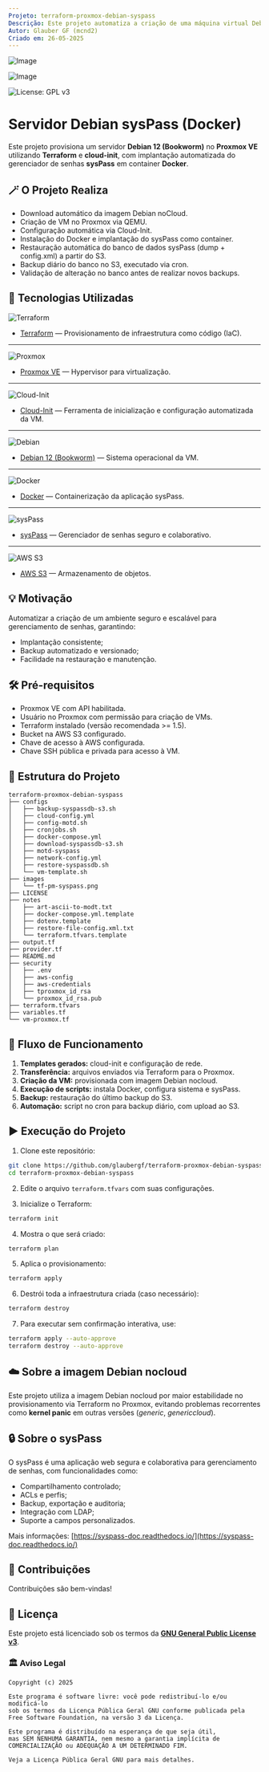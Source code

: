 ```yaml
---
Projeto: terraform-proxmox-debian-syspass
Descrição: Este projeto automatiza a criação de uma máquina virtual Debian 12 (Bookworm) no Proxmox utilizando Terraform e Cloud-Init, realizando a instalação do sysPass via Docker, além de configurar um processo completo de backup e restauração no Amazon S3.
Autor: Glauber GF (mcnd2)
Criado em: 26-05-2025
---
```


![Image](https://github.com/glaubergf/terraform-proxmox-debian-syspass/blob/main/images/tf-pm-syspass.png)

![Image](https://github.com/glaubergf/terraform-proxmox-debian-syspass/blob/main/images/syspass.png)

![License: GPL v3](https://img.shields.io/badge/License-GPLv3-blue.svg)

# Servidor Debian sysPass (Docker)

Este projeto provisiona um servidor **Debian 12 (Bookworm)** no **Proxmox VE** utilizando **Terraform** e **cloud-init**, com implantação automatizada do gerenciador de senhas **sysPass** em container **Docker**.

## 🪄 O Projeto Realiza

- Download automático da imagem Debian noCloud.
- Criação de VM no Proxmox via QEMU.
- Configuração automática via Cloud-Init.
- Instalação do Docker e implantação do sysPass como container.
- Restauração automática do banco de dados sysPass (dump + config.xml) a partir do S3.
- Backup diário do banco no S3, executado via cron.
- Validação de alteração no banco antes de realizar novos backups.

## 🧩 Tecnologias Utilizadas

![Terraform](https://img.shields.io/badge/Terraform-623CE4?logo=terraform&logoColor=white&style=for-the-badge)
- [Terraform](https://developer.hashicorp.com/terraform) — Provisionamento de infraestrutura como código (IaC).
 ---
![Proxmox](https://img.shields.io/badge/Proxmox-E57000?logo=proxmox&logoColor=white&style=for-the-badge)
- [Proxmox VE](https://www.proxmox.com/en/proxmox-ve) — Hypervisor para virtualização.
---
![Cloud-Init](https://img.shields.io/badge/Cloud--Init-00ADEF?logo=cloud&logoColor=white&style=for-the-badge)
- [Cloud-Init](https://cloudinit.readthedocs.io/en/latest/) — Ferramenta de inicialização e configuração automatizada da VM.
---
![Debian](https://img.shields.io/badge/Debian-A81D33?logo=debian&logoColor=white&style=for-the-badge)
- [Debian 12 (Bookworm)](https://www.debian.org/) — Sistema operacional da VM.
---
![Docker](https://img.shields.io/badge/Docker-2496ED?logo=docker&logoColor=white&style=for-the-badge)
- [Docker](https://www.docker.com/) — Containerização da aplicação sysPass.
---
![sysPass](https://img.shields.io/badge/sysPass-394855?style=for-the-badge&logo=lock&logoColor=white)
- [sysPass](https://syspass-doc.readthedocs.io/en/3.1/) — Gerenciador de senhas seguro e colaborativo.
---
![AWS S3](https://img.shields.io/badge/AWS%20S3-FF9900?logo=amazonaws&logoColor=white&style=for-the-badge)
- [AWS S3](https://aws.amazon.com/pt/s3/) — Armazenamento de objetos.

## 💡 Motivação

Automatizar a criação de um ambiente seguro e escalável para gerenciamento de senhas, garantindo:

- Implantação consistente;
- Backup automatizado e versionado;
- Facilidade na restauração e manutenção.

## 🛠️ Pré-requisitos

- Proxmox VE com API habilitada.
- Usuário no Proxmox com permissão para criação de VMs.
- Terraform instalado (versão recomendada >= 1.5).
- Bucket na AWS S3 configurado.
- Chave de acesso à AWS configurada.
- Chave SSH pública e privada para acesso à VM.

## 📂 Estrutura do Projeto

```
terraform-proxmox-debian-syspass
├── configs
│   ├── backup-syspassdb-s3.sh
│   ├── cloud-config.yml
│   ├── config-motd.sh
│   ├── cronjobs.sh
│   ├── docker-compose.yml
│   ├── download-syspassdb-s3.sh
│   ├── motd-syspass
│   ├── network-config.yml
│   ├── restore-syspassdb.sh
│   └── vm-template.sh
├── images
│   └── tf-pm-syspass.png
├── LICENSE
├── notes
│   ├── art-ascii-to-modt.txt
│   ├── docker-compose.yml.template
│   ├── dotenv.template
│   ├── restore-file-config.xml.txt
│   └── terraform.tfvars.template
├── output.tf
├── provider.tf
├── README.md
├── security
│   ├── .env
│   ├── aws-config
│   ├── aws-credentials
│   ├── tproxmox_id_rsa
│   └── proxmox_id_rsa.pub
├── terraform.tfvars
├── variables.tf
└── vm-proxmox.tf
```
## 🚀 Fluxo de Funcionamento

1. **Templates gerados:** cloud-init e configuração de rede.
2. **Transferência:** arquivos enviados via Terraform para o Proxmox.
3. **Criação da VM:** provisionada com imagem Debian nocloud.
4. **Execução de scripts:** instala Docker, configura sistema e sysPass.
5. **Backup:** restauração do último backup do S3.
6. **Automação:** script no cron para backup diário, com upload ao S3.

## ▶️ Execução do Projeto

1. Clone este repositório:

```bash
git clone https://github.com/glaubergf/terraform-proxmox-debian-syspass.git
cd terraform-proxmox-debian-syspass
```

2. Edite o arquivo `terraform.tfvars` com suas configurações.

3. Inicialize o Terraform:

```bash
terraform init
```

4. Mostra o que será criado:

```bash
terraform plan
```

5. Aplica o provisionamento:

```bash
terraform apply
```

6. Destrói toda a infraestrutura criada (caso necessário):

```bash
terraform destroy
```

7. Para executar sem confirmação interativa, use:

```bash
terraform apply --auto-approve
terraform destroy --auto-approve
```

## ☁️ Sobre a imagem Debian nocloud

Este projeto utiliza a imagem Debian nocloud por maior estabilidade no provisionamento via Terraform no Proxmox, evitando problemas recorrentes como **kernel panic** em outras versões (*generic*, *genericcloud*).

## 🔒 Sobre o sysPass

O sysPass é uma aplicação web segura e colaborativa para gerenciamento de senhas, com funcionalidades como:

- Compartilhamento controlado;
- ACLs e perfis;
- Backup, exportação e auditoria;
- Integração com LDAP;
- Suporte a campos personalizados.

Mais informações: [https://syspass-doc.readthedocs.io/](https://syspass-doc.readthedocs.io/)

## 🤝 Contribuições

Contribuições são bem-vindas!

## 📜 Licença

Este projeto está licenciado sob os termos da **[GNU General Public License v3](https://www.gnu.org/licenses/gpl-3.0.html)**.

### 🏛️ Aviso Legal

```
Copyright (c) 2025

Este programa é software livre: você pode redistribuí-lo e/ou modificá-lo
sob os termos da Licença Pública Geral GNU conforme publicada pela
Free Software Foundation, na versão 3 da Licença.

Este programa é distribuído na esperança de que seja útil,
mas SEM NENHUMA GARANTIA, nem mesmo a garantia implícita de
COMERCIALIZAÇÃO ou ADEQUAÇÃO A UM DETERMINADO FIM.

Veja a Licença Pública Geral GNU para mais detalhes.
```
